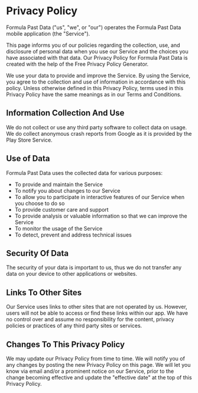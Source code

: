 # Privacy Policy

Formula Past Data ("us", "we", or "our") operates the Formula Past Data mobile application (the "Service").

This page informs you of our policies regarding the collection, use, and disclosure of personal data when you use our Service and the choices you have associated with that data. Our Privacy Policy for Formula Past Data is created with the help of the Free Privacy Policy Generator.

We use your data to provide and improve the Service. By using the Service, you agree to the collection and use of information in accordance with this policy. Unless otherwise defined in this Privacy Policy, terms used in this Privacy Policy have the same meanings as in our Terms and Conditions.

## Information Collection And Use

We do not collect or use any third party software to collect data on usage. We do collect anonymous crash reports from Google as it is provided by the Play Store Service.

## Use of Data
    
Formula Past Data uses the collected data for various purposes:

- To provide and maintain the Service
- To notify you about changes to our Service
- To allow you to participate in interactive features of our Service when you choose to do so
- To provide customer care and support
- To provide analysis or valuable information so that we can improve the Service
- To monitor the usage of the Service
- To detect, prevent and address technical issues

## Security Of Data
The security of your data is important to us, thus we do not transfer any data on your device to other applications or websites.

## Links To Other Sites
Our Service uses links to other sites that are not operated by us. However, users will not be able to access or find these links within our app. We have no control over and assume no responsibility for the content, privacy policies or practices of any third party sites or services.

## Changes To This Privacy Policy
We may update our Privacy Policy from time to time. We will notify you of any changes by posting the new Privacy Policy on this page.
We will let you know via email and/or a prominent notice on our Service, prior to the change becoming effective and update the "effective date" at the top of this Privacy Policy.